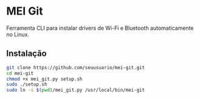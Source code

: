 # MEI Git

Ferramenta CLI para instalar drivers de Wi-Fi e Bluetooth automaticamente no Linux.

## Instalação

```bash
git clone https://github.com/seuusuario/mei-git.git
cd mei-git
chmod +x mei_git.py setup.sh
sudo ./setup.sh
sudo ln -s $(pwd)/mei_git.py /usr/local/bin/mei-git
